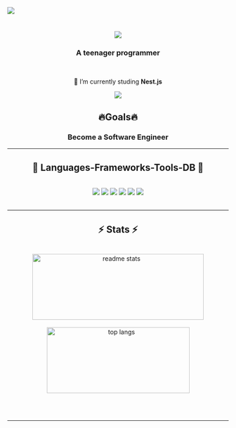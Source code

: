 ![](https://komarev.com/ghpvc/?username=Babiel09&color=006bed)

<h1 align="center">
    <img src="https://readme-typing-svg.herokuapp.com/?font=Righteous&size=35&center=true&vCenter=true&width=500&height=70&duration=4000&lines=Hi+There!+👋;+I'm+Gabriel+Castro!;" />
</h1>

<h3 align="center">A teenager programmer</h3>

<br/>

<div align="center">
 
📕 I’m currently studing  **Nest.js**

 </div>
 
<div align="center"> 
  <a href="mailto:estudosbabiel@gmail.com">
    <img src="https://img.shields.io/badge/Gmail-333333?style=for-the-badge&logo=gmail&logoColor=red" />
  </a>
</div>

<div>
<h2 align="center">🔥Goals🔥</h2>
<div align="center">
    <h3> Become a Software Engineer</h3>
</div>
</div>

 <hr/>
 
<h2 align="center">💖 Languages-Frameworks-Tools-DB 💖</h2>
<br/>
<div align="center">
    <img src="https://skillicons.dev/icons?i=javascript,golang,c,typescript" />
    <img src="https://skillicons.dev/icons?i=react,nextjs,nodejs,express,nest" />
    <img src="https://skillicons.dev/icons?i=html,css,vscode,github,git,postman,vercel" />
    <img src="https://skillicons.dev/icons?i=tailwind,scss,vite,docker,prisma" />
    <img src="https://skillicons.dev/icons?i=npm,yarn,pnpm" />
    <img src="https://skillicons.dev/icons?i=postgres,mongodb" />
</div>

<br/>

<hr/>

<h2 align="center">⚡ Stats ⚡</h2>
<br>
<div align="center">
  <img width="390" height="150" src="https://github-readme-stats.vercel.app/api?username=Babiel09&count_private=true&show_icons=true&theme=react&rank_icon=github&border_radius=10" alt="readme stats" />
  <br/>
  <br/>
  <img width="325" height="150" align="center" src="https://github-readme-stats.vercel.app/api/top-langs/?username=Babiel09&hide=HTML&langs_count=8&layout=compact&theme=react&border_radius=10&size_weight=0.5&count_weight=0.5&exclude_repo=github-readme-stats" alt="top langs" />
</div>

<br/><br/>

<hr/>

<br/>


<br/>

